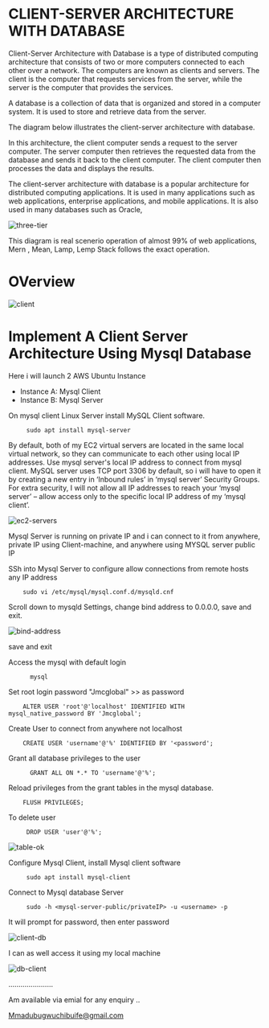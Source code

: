 #               CLIENT-SERVER ARCHITECTURE WITH DATABASE


Client-Server Architecture with Database is a type of distributed computing architecture that consists of two or more computers connected to each other over a network. 
The computers are known as clients and servers. The client is the computer that requests services from the server, while the server is the computer that provides the services.

A database is a collection of data that is organized and stored in a computer system. 
It is used to store and retrieve data from the server.

The diagram below illustrates the client-server architecture with database.

In this architecture, the client computer sends a request to the server computer. 
The server computer then retrieves the requested data from the database and sends it back to the client computer. 
The client computer then processes the data and displays the results.

The client-server architecture with database is a popular architecture for distributed computing applications. 
It is used in many applications such as web applications, enterprise applications, and mobile applications. 
It is also used in many databases such as Oracle, 

![three-tier](https://user-images.githubusercontent.com/101070055/232142792-4712cd03-4b67-4046-b807-967b9cb6692c.png)

This diagram is real scenerio operation of almost 99% of web applications, Mern , Mean, Lamp, Lemp Stack follows the exact operation.

# OVerview

![client](https://user-images.githubusercontent.com/101070055/232145458-0eb8ad01-5217-4619-b436-594d8618d3ac.png)

# Implement A Client Server Architecture Using Mysql Database

Here i will launch 2 AWS Ubuntu Instance

- Instance A: Mysql Client
- Instance B: Mysql Server

On mysql client Linux Server install MySQL Client software.

         sudo apt install mysql-server

By default, both of my EC2 virtual servers are located in the same local virtual network, so they can communicate to each other using local IP addresses. Use mysql server's local IP address to connect from mysql client. MySQL server uses TCP port 3306 by default, so i will have to open it by creating a new entry in ‘Inbound rules’ in ‘mysql server’ Security Groups. For extra security, I will not allow all IP addresses to reach your ‘mysql server’ – allow access only to the specific local IP address of my ‘mysql client’.

![ec2-servers](https://user-images.githubusercontent.com/101070055/232151014-3aac88ae-b66d-4ebf-a804-ae17923504fc.png)

Mysql Server is running on private IP and i can connect to it from anywhere, private IP using Client-machine, and anywhere using MYSQL server public IP

SSh into Mysql Server to configure allow connections from remote hosts any IP address

        sudo vi /etc/mysql/mysql.conf.d/mysqld.cnf
        
Scroll down to mysqld Settings, change bind address to 0.0.0.0, save and exit.

![bind-address](https://user-images.githubusercontent.com/101070055/232155263-13d514a4-7c3c-4351-be40-77fb33e809b9.png)

save and exit

Access the mysql with default login

          mysql

Set root login password "Jmcglobal" >> as password

        ALTER USER 'root'@'localhost' IDENTIFIED WITH mysql_native_password BY 'Jmcglobal';

Create User to connect from anywhere not localhost

        CREATE USER 'username'@'%' IDENTIFIED BY '<password';
        
Grant all database privileges to the user

          GRANT ALL ON *.* TO 'username'@'%';
          
Reload privileges from the grant tables in the mysql database.

        FLUSH PRIVILEGES;

To delete user

         DROP USER 'user'@'%';

 ![table-ok](https://user-images.githubusercontent.com/101070055/232166356-8a7d2c03-afde-429f-8a25-6fa1fbfdbb05.png)

Configure Mysql Client, install Mysql client software

         sudo apt install mysql-client

Connect to Mysql database Server

         sudo -h <mysql-server-public/privateIP> -u <username> -p 
         
It will prompt for password, then enter password

![client-db](https://user-images.githubusercontent.com/101070055/232171805-68275c2b-b21e-41c5-8707-cb90a97c314a.png)

I can as well access it using my local machine

![db-client](https://user-images.githubusercontent.com/101070055/232172001-f99c849d-2118-4e64-97a2-0465ab5297d2.png)

......................

Am available via emial for any enquiry ..

Mmadubugwuchibuife@gmail.com  

